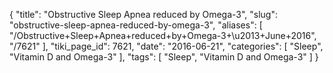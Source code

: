 {
    "title": "Obstructive Sleep Apnea reduced by Omega-3",
    "slug": "obstructive-sleep-apnea-reduced-by-omega-3",
    "aliases": [
        "/Obstructive+Sleep+Apnea+reduced+by+Omega-3+\u2013+June+2016",
        "/7621"
    ],
    "tiki_page_id": 7621,
    "date": "2016-06-21",
    "categories": [
        "Sleep",
        "Vitamin D and Omega-3"
    ],
    "tags": [
        "Sleep",
        "Vitamin D and Omega-3"
    ]
}